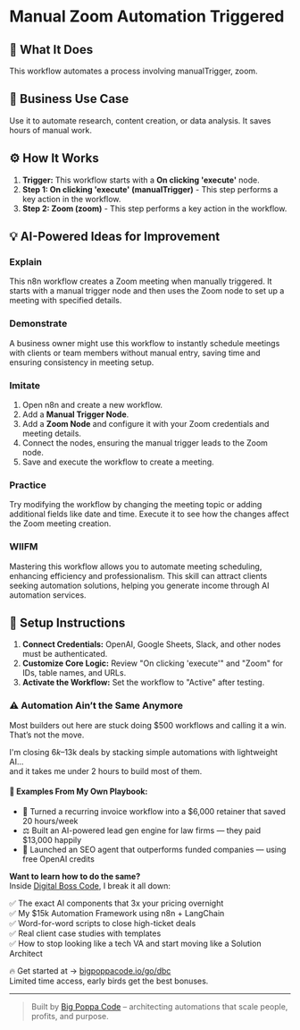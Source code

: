 # Manual Zoom Automation Triggered

## 🚀 What It Does
This workflow automates a process involving manualTrigger, zoom.

## 💼 Business Use Case
Use it to automate research, content creation, or data analysis. It saves hours of manual work.

## ⚙️ How It Works
1.  **Trigger:** This workflow starts with a **On clicking 'execute'** node.
2. **Step 1: On clicking 'execute' (manualTrigger)** - This step performs a key action in the workflow.
3. **Step 2: Zoom (zoom)** - This step performs a key action in the workflow.

## 💡 AI-Powered Ideas for Improvement
### Explain
This n8n workflow creates a Zoom meeting when manually triggered. It starts with a manual trigger node and then uses the Zoom node to set up a meeting with specified details.

### Demonstrate
A business owner might use this workflow to instantly schedule meetings with clients or team members without manual entry, saving time and ensuring consistency in meeting setup.

### Imitate
1. Open n8n and create a new workflow.
2. Add a **Manual Trigger Node**.
3. Add a **Zoom Node** and configure it with your Zoom credentials and meeting details.
4. Connect the nodes, ensuring the manual trigger leads to the Zoom node.
5. Save and execute the workflow to create a meeting.

### Practice
Try modifying the workflow by changing the meeting topic or adding additional fields like date and time. Execute it to see how the changes affect the Zoom meeting creation.

### WIIFM
Mastering this workflow allows you to automate meeting scheduling, enhancing efficiency and professionalism. This skill can attract clients seeking automation solutions, helping you generate income through AI automation services.

## 🔧 Setup Instructions
1. **Connect Credentials:** OpenAI, Google Sheets, Slack, and other nodes must be authenticated.
2. **Customize Core Logic:** Review "On clicking 'execute'" and "Zoom" for IDs, table names, and URLs.
3. **Activate the Workflow:** Set the workflow to "Active" after testing.

### ⚠️ Automation Ain’t the Same Anymore

Most builders out here are stuck doing $500 workflows and calling it a win.  
That’s not the move.  

I'm closing $6k–$13k deals by stacking simple automations with lightweight AI...  
and it takes me under 2 hours to build most of them.

#### 🧠 Examples From My Own Playbook:
- 🔁 Turned a recurring invoice workflow into a $6,000 retainer that saved 20 hours/week  
- ⚖️ Built an AI-powered lead gen engine for law firms — they paid $13,000 happily  
- 🚀 Launched an SEO agent that outperforms funded companies — using free OpenAI credits  

**Want to learn how to do the same?**  
Inside [Digital Boss Code](https://bigpoppacode.io/go/dbc), I break it all down:

✅ The exact AI components that 3x your pricing overnight  
✅ My $15k Automation Framework using n8n + LangChain  
✅ Word-for-word scripts to close high-ticket deals  
✅ Real client case studies with templates  
✅ How to stop looking like a tech VA and start moving like a Solution Architect  

🔥 Get started at → [bigpoppacode.io/go/dbc](https://bigpoppacode.io/go/dbc)  
Limited time access, early birds get the best bonuses.

---
> Built by [Big Poppa Code](https://bigpoppacode.io) – architecting automations that scale people, profits, and purpose.
